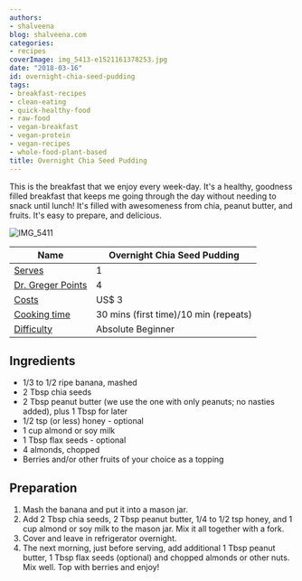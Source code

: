 ```yaml
---
authors:
- shalveena
blog: shalveena.com
categories:
- recipes
coverImage: img_5413-e1521161378253.jpg
date: "2018-03-16"
id: overnight-chia-seed-pudding
tags:
- breakfast-recipes
- clean-eating
- quick-healthy-food
- raw-food
- vegan-breakfast
- vegan-protein
- vegan-recipes
- whole-food-plant-based
title: Overnight Chia Seed Pudding
---
```


This is the breakfast that we enjoy every week-day. It's a healthy, goodness filled breakfast that keeps me going through the day without needing to snack until lunch! It's filled with awesomeness from chia, peanut butter, and fruits. It's easy to prepare, and delicious.

![IMG_5411](images/img_5411.jpg)

| Name | Overnight Chia Seed Pudding |
| --- | --- |
| [Serves](https://shalveena.com/serving-sizes/) | 1 |
| [Dr. Greger Points](https://shalveena.com/dr-greger-points/) | 4 |
| [Costs](https://shalveena.com/costs/) | US$ 3 |
| [Cooking time](https://shalveena.com/cooking-times/) | 30 mins (first time)/10 min (repeats) |
| [Difficulty](https://shalveena.com/difficulty-levels/) | Absolute Beginner |

## Ingredients

- 1/3 to 1/2 ripe banana, mashed
- 2 Tbsp chia seeds
- 2 Tbsp peanut butter (we use the one with only peanuts; no nasties added), plus 1 Tbsp for later
- 1/2 tsp (or less) honey - optional
- 1 cup almond or soy milk
- 1 Tbsp flax seeds - optional
- 4 almonds, chopped
- Berries and/or other fruits of your choice as a topping

## Preparation

1. Mash the banana and put it into a mason jar.
2. Add 2 Tbsp chia seeds, 2 Tbsp peanut butter, 1/4 to 1/2 tsp honey, and 1 cup almond or soy milk to the mason jar. Mix it all together with a fork.
3. Cover and leave in refrigerator overnight.
4. The next morning, just before serving, add additional 1 Tbsp peanut butter, 1 Tbsp flax seeds (optional) and chopped almonds or other nuts. Mix well. Top with berries and enjoy!
